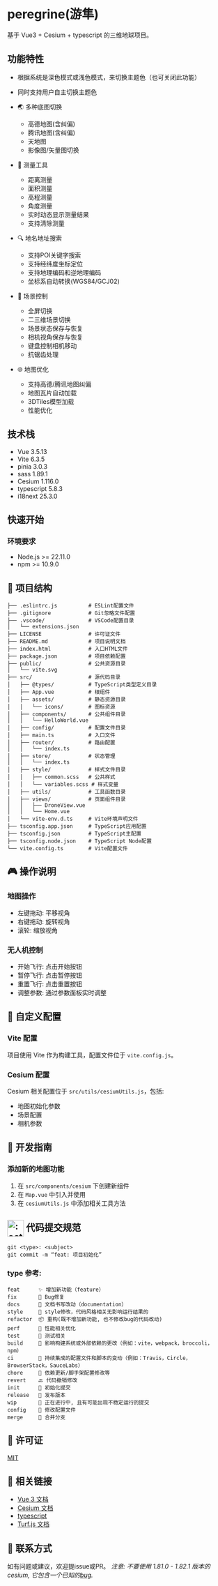 # peregrine(游隼)

基于 Vue3 + Cesium + typescript 的三维地球项目。

## 功能特性
- 根据系统是深色模式或浅色模式，来切换主题色（也可关闭此功能）
- 同时支持用户自主切换主题色

- 🌏 多种底图切换
  - 高德地图(含纠偏)
  - 腾讯地图(含纠偏)
  - 天地图
  - 影像图/矢量图切换
  
- 📏 测量工具
  - 距离测量
  - 面积测量 
  - 高程测量
  - 角度测量
  - 实时动态显示测量结果
  - 支持清除测量

- 🔍 地名地址搜索
  - 支持POI关键字搜索
  - 支持经纬度坐标定位
  - 支持地理编码和逆地理编码
  - 坐标系自动转换(WGS84/GCJ02)

- 🎯 场景控制
  - 全屏切换
  - 二三维场景切换
  - 场景状态保存与恢复
  - 相机视角保存与恢复
  - 键盘控制相机移动
  - 抗锯齿处理

- 🌐 地图优化
  - 支持高德/腾讯地图纠偏
  - 地图瓦片自动加载
  - 3DTiles模型加载
  - 性能优化

## 技术栈

- Vue 3.5.13
- Vite 6.3.5
- pinia 3.0.3
- sass 1.89.1
- Cesium 1.116.0
- typescript 5.8.3
- i18next 25.3.0

## 快速开始

### 环境要求

- Node.js >= 22.11.0
- npm >= 10.9.0


## 📁 项目结构

```
├── .eslintrc.js          # ESLint配置文件
├── .gitignore            # Git忽略文件配置
├── .vscode/              # VSCode配置目录
│   └── extensions.json
├── LICENSE               # 许可证文件
├── README.md             # 项目说明文档
├── index.html            # 入口HTML文件
├── package.json          # 项目依赖配置
├── public/               # 公共资源目录
│   └── vite.svg
├── src/                  # 源代码目录
│   ├── @types/           # TypeScript类型定义目录
│   ├── App.vue           # 根组件
│   ├── assets/           # 静态资源目录
│   │   └── icons/        # 图标资源
│   ├── components/       # 公共组件目录
│   │   └── HelloWorld.vue
│   ├── config/           # 配置文件目录
│   ├── main.ts           # 入口文件
│   ├── router/           # 路由配置
│   │   └── index.ts
│   ├── store/            # 状态管理
│   │   └── index.ts
│   ├── style/            # 样式文件目录
│   │   ├── common.scss   # 公共样式
│   │   └── variables.scss # 样式变量
│   ├── utils/            # 工具函数目录
│   ├── views/            # 页面组件目录
│   │   ├── DroneView.vue
│   │   └── Home.vue
│   └── vite-env.d.ts     # Vite环境声明文件
├── tsconfig.app.json     # TypeScript应用配置
├── tsconfig.json         # TypeScript主配置
├── tsconfig.node.json    # TypeScript Node配置
└── vite.config.ts        # Vite配置文件
```

## 🎮 操作说明

### 地图操作
- 左键拖动: 平移视角
- 右键拖动: 旋转视角
- 滚轮: 缩放视角

### 无人机控制
- 开始飞行: 点击开始按钮
- 暂停飞行: 点击暂停按钮
- 重置飞行: 点击重置按钮
- 调整参数: 通过参数面板实时调整

## 🔧 自定义配置

### Vite 配置
项目使用 Vite 作为构建工具，配置文件位于 `vite.config.js`。

### Cesium 配置
Cesium 相关配置位于 `src/utils/cesiumUtils.js`，包括:
- 地图初始化参数
- 场景配置
- 相机参数

## 📝 开发指南

### 添加新的地图功能
1. 在 `src/components/cesium` 下创建新组件
2. 在 `Map.vue` 中引入并使用
3. 在 `cesiumUtils.js` 中添加相关工具方法

## <img class="emoji" title=":octocat:" alt=":octocat:" src="https://github.githubassets.com/images/icons/emoji/octocat.png" height="38" width="38" align="absmiddle"> 代码提交规范

```
git <type>: <subject>
git commit -m “feat: 项目初始化”
```

### type 参考:

```
feat      ✨ 增加新功能（feature）
fix       🐛 Bug修复
docs      📖 文档书写改动（documentation）
style     💎 style修改，代码风格相关无影响运行结果的
refactor  📦 重构(既不增加新功能, 也不修改bug的代码改动)
perf      🚀 性能相关优化
test      🚨 测试相关
build     👷 影响构建系统或外部依赖的更改（例如：vite，webpack，broccoli，npm）
ci        🔖 持续集成的配置文件和脚本的变动（例如：Travis，Circle，BrowserStack，SauceLabs）
chore     🎫 依赖更新/脚手架配置修改等
revert    🔙 代码撤销修改
init      🎉 初始化提交
release   🔖 发布版本
wip       🚧 正在进行中, 且有可能出现不稳定运行的提交
config    🔧 修改配置文件
merge     🔀 合并分支
```

## 📄 许可证

[MIT](LICENSE)

## 🔗 相关链接

- [Vue 3 文档](https://v3.vuejs.org/)
- [Cesium 文档](https://cesium.com/docs/)
- [typescript](https://www.typescriptlang.org/)
- [Turf.js 文档](https://turfjs.fenxianglu.cn/)

## 📧 联系方式

如有问题或建议，欢迎提issue或PR。
_注意: 不要使用 1.81.0 - 1.82.1 版本的 cesium, 它包含一个已知的[bug](https://github.com/CesiumGS/cesium/issues/9590)._